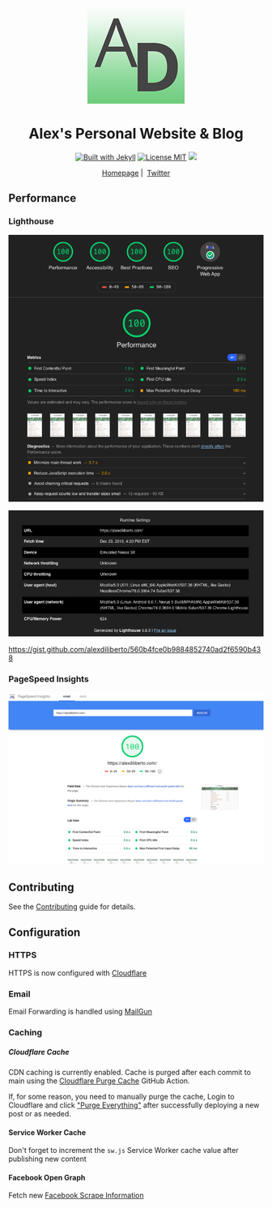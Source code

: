 <p align="center">
  <a href="https://alexdiliberto.com"><img src="https://github.com/alexdiliberto/alexdiliberto.github.io/raw/main/favicon-192x192.png" alt="alexdiliberto.com website favicon"></a>
</p>

<h1 align="center">Alex's Personal Website &amp; Blog</h1>

<p align="center">
  <a href="https://jekyllrb.com/"><img src="http://img.shields.io/badge/Built%20with-Jekyll-blue.svg" alt="Built with Jekyll"></a>
  <a href="http://en.wikipedia.org/wiki/MIT_License"><img src="http://img.shields.io/badge/license-MIT-blue.svg" alt="License MIT"></a>
  <a href="https://codeclimate.com/github/alexdiliberto/alexdiliberto.github.io/maintainability"><img src="https://api.codeclimate.com/v1/badges/d147708b9d28d4c2658b/maintainability" /></a>
</p>

<p align="center">
  <a href="https://alexdiliberto.com">Homepage</a>&nbsp;|&nbsp;
  <a href="https://twitter.com/alex_diliberto">Twitter</a>
</p>

## Performance

### Lighthouse

![alexdiliberto.com lighthouse score](https://raw.githubusercontent.com/alexdiliberto/alexdiliberto.github.io/main/img/lighthouse-score.png)

![alexdiliberto.com lighthouse runtime settings](https://raw.githubusercontent.com/alexdiliberto/alexdiliberto.github.io/main/img/lighthouse-runtime-settings.png)

https://gist.github.com/alexdiliberto/560b4fce0b9884852740ad2f6590b438

### PageSpeed Insights

![alexdiliberto.com google pagespeed insights score](https://raw.githubusercontent.com/alexdiliberto/alexdiliberto.github.io/main/img/pagespeed-insights-score.png)

## Contributing

See the [Contributing](CONTRIBUTING.md) guide for details.

## Configuration

### HTTPS

HTTPS is now configured with [Cloudflare](https://www.cloudflare.com/a/overview/alexdiliberto.com)

### Email

Email Forwarding is handled using [MailGun](https://app.mailgun.com)

### Caching

##### Cloudflare Cache

CDN caching is currently enabled. Cache is purged after each commit to main using the [Cloudflare Purge Cache](https://github.com/marketplace/actions/cloudflare-purge-cache) GitHub Action.

If, for some reason, you need to manually purge the cache, Login to Cloudflare and click ["Purge Everything"](https://blog.cloudflare.com/secure-and-fast-github-pages-with-cloudflare/#step4cacheallthethings) after successfully deploying a new post or as needed.

#### Service Worker Cache
Don't forget to increment the `sw.js` Service Worker cache value after publishing new content

#### Facebook Open Graph

Fetch new [Facebook Scrape Information](https://developers.facebook.com/tools/debug/og/object/)
